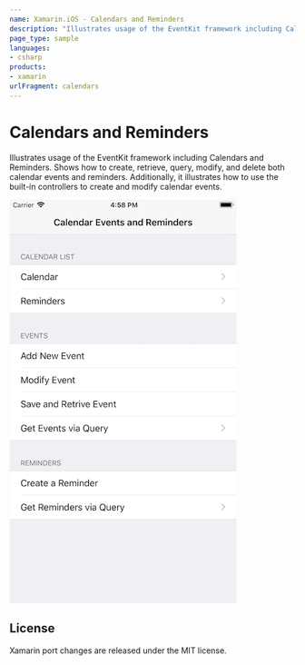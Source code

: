 ```yaml
---
name: Xamarin.iOS - Calendars and Reminders
description: "Illustrates usage of the EventKit framework including Calendars and Reminders. Shows how to create, retrieve, query, modify, and delete..."
page_type: sample
languages:
- csharp
products:
- xamarin
urlFragment: calendars
---
```

# Calendars and Reminders

Illustrates usage of the EventKit framework including Calendars and Reminders. Shows how to create, retrieve, query, modify, and delete both calendar events and reminders. Additionally, it illustrates how to use the built-in controllers to create and modify calendar events.

![Calendars and Reminders application screenshot](Screenshots/screenshot-1.png "Calendars and Reminders application screenshot")

## License

Xamarin port changes are released under the MIT license.
